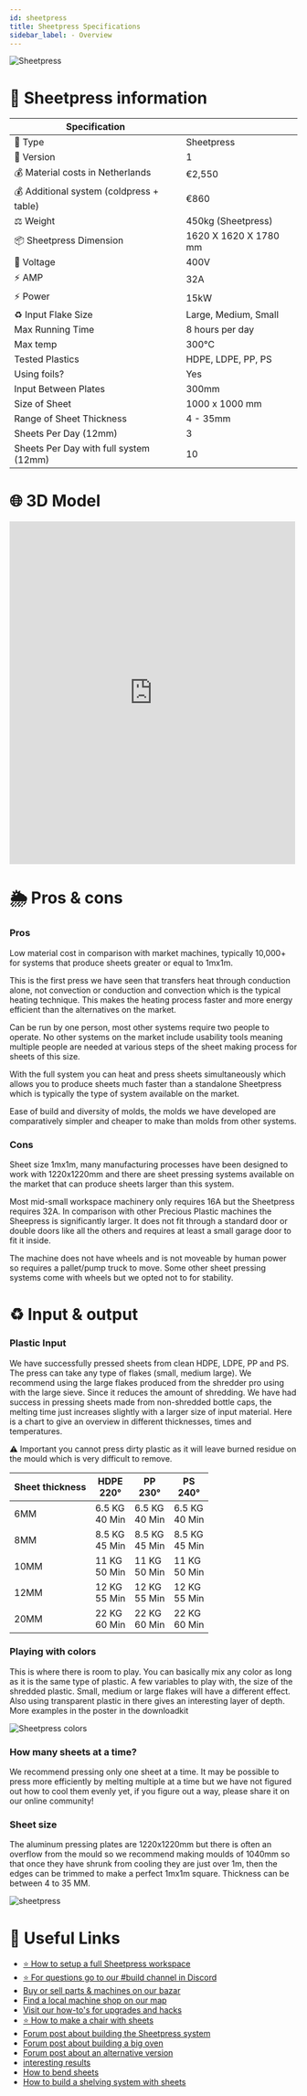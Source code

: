 ```yaml
---
id: sheetpress
title: Sheetpress Specifications
sidebar_label: - Overview
---
```



<style>
:root {
  --highlight: #f29094;
  --hover: #f29094;
}
</style>

![Sheetpress](assets/build/sheetpress.jpg)


# 📓 Sheetpress information
| Specification                                 |             |
|--------------------------------------|-----------------------|
| 📓 Type                               | Sheetpress              |
| 💎 Version                            | 1                     |
| 💰 Material costs in Netherlands    | €2,550                |
| 💰 Additional system (coldpress + table)   | €860                  |
| ⚖️ Weight                             | 450kg (Sheetpress)    |
| 📦 Sheetpress Dimension               | 1620 X 1620 X 1780 mm |
| 🔌 Voltage                            | 400V                  |
| ⚡️ AMP                                | 32A                   |
| ⚡️ Power                              | 15kW                 |
| ♻️ Input Flake Size                   | Large, Medium, Small  |
| Max Running Time                     | 8 hours per day       |
| Max temp                             | 300°C                 |
| Tested Plastics                      | HDPE, LDPE, PP, PS    |
| Using foils?                         | Yes                   |
| Input Between Plates                 | 300mm                 |
| Size of Sheet                        | 1000 x 1000 mm        |
| Range of Sheet Thickness             | 4 - 35mm              |
| Sheets Per Day (12mm)                | 3                    |
| Sheets Per Day with full system (12mm)  | 10                    |


# 🌐 3D Model
<iframe width="500" height="600" src="https://b2b.partcommunity.com/community/partcloud/embedded.html?route=embedded-viewer&name=Hot+Press+v1&model_id=96613&portal=b2b&noAutoload=true&autoRotate=false&hideMenu=true&topColor=%23FFFFFF&bottomColor=%23ffffff&cameraParams=false&varsettransfer=" frameborder="0" id="EmbeddedView-Iframe-96613" allowfullscreen></iframe>



# 🌦 Pros & cons

### Pros

Low material cost in comparison with market machines, typically 10,000+ for systems that produce sheets greater or equal to  1mx1m.

This is the first press we have seen that transfers heat through conduction alone, not convection or conduction and convection which is the typical heating technique. This makes the heating process faster and more energy efficient than the alternatives on the market.

Can be run by one person, most other systems require two people to operate.  No other systems on the market include usability tools meaning multiple people are needed at various steps of the sheet making process for sheets of this size.

With the full system you can heat and press sheets simultaneously which allows you to produce sheets much faster than a standalone Sheetpress which is typically the type of system available on the market.

Ease of build and diversity of molds, the molds we have developed are comparatively simpler and cheaper to make than molds from other systems.

### Cons

Sheet size 1mx1m, many manufacturing processes have been designed to work with 1220x1220mm and there are sheet pressing systems available on the market that can produce sheets larger than this system.

Most mid-small workspace machinery only requires 16A but the Sheetpress requires 32A.
In comparison with other Precious Plastic machines the Sheepress is significantly larger. It does not fit through a standard door or double doors like all the others and requires at least a small garage door to fit it inside.

The machine does not have wheels and is not moveable by human power so requires a pallet/pump truck to move. Some other sheet pressing systems come with wheels but we opted not to for stability.

# ♻️ Input & output

### Plastic Input

We have successfully pressed sheets from clean HDPE, LDPE, PP and PS. The press can take any type of flakes (small, medium large). We recommend using the large flakes produced from the shredder pro using with the large sieve. Since it reduces the amount of shredding. We have had success in pressing sheets made from non-shredded bottle caps, the melting time just increases slightly with a larger size of input material. Here is a chart to give an overview in different thicknesses, times and temperatures.

 ⚠️ Important you cannot press dirty plastic as it will leave burned residue on the mould which is very difficult to remove.

 |  Sheet thickness    | HDPE  <br> 220°    | PP <br>  230°   | PS <br> 240°  |
 |------|----------------|------------|--------|
 | 6MM  | 6.5 KG <br> 40 Min   | 6.5 KG <br> 40 Min     | 6.5 KG <br> 40 Min   |
 | 8MM  | 8.5 KG <br> 45 Min   | 8.5 KG <br> 45 Min     | 8.5 KG <br> 45 Min   |
 | 10MM | 11 KG <br> 50 Min    | 11 KG <br> 50 Min      | 11 KG <br> 50 Min    |
 | 12MM | 12 KG <br> 55 Min    | 12 KG <br> 55 Min      | 12 KG <br> 55 Min    |
 | 20MM | 22 KG <br> 60 Min    | 22 KG <br> 60 Min      | 22 KG <br> 60 Min     |



### Playing with colors
This is where there is room to play. You can basically mix any color as long as it is the same type of plastic. A few variables to play with, the size of the shredded plastic. Small, medium or large flakes will have a different effect. Also using transparent plastic in there gives an interesting layer of depth. More examples in the poster in the downloadkit

![Sheetpress colors](assets/build/sheetpress-colors.jpg)
### How many sheets at a time?

We recommend pressing only one sheet at a time. It may be possible to press more efficiently by melting multiple at a time but we have not figured out how to cool them evenly yet, if you figure out a way, please share it on our online community!  

### Sheet size

The aluminum pressing plates are 1220x1220mm but there is often an overflow from the mould so we recommend making moulds of 1040mm so that once they have shrunk from cooling they are just over 1m, then the edges can be trimmed to make a perfect 1mx1m square. Thickness can be between 4 to 35 MM.


![sheetpress](assets/build/sheetpress-sheets.jpg)


# 🙌 Useful Links

* [⭐️ How to setup a full Sheetpress workspace](spaces/sheetpress.md)
* [⭐️ For questions go to our #build channel in Discord](https://discordapp.com/invite/XQDmQVT)
* [ Buy or sell parts & machines on our bazar](https://bazar.preciousplastic.com)
* [ Find a local machine shop on our map](https://community.preciousplastic.com/map)
* [ Visit our how-to's for upgrades and hacks](https://community.preciousplastic.com/how-to)
* [⭐️ How to make a chair with sheets](https://community.preciousplastic.com/how-to/make-a-chair-with-bent-sheets)
* [Forum post about building the Sheetpress system](https://davehakkens.nl/community/forums/topic/v4-sheet-press-system/)
* [Forum post about building a big oven](https://davehakkens.nl/community/forums/topic/sheet-press-mould-oven/)
* [Forum post about an alternative version](https://davehakkens.nl/community/forums/topic/v4-sheet-press-system/)
* [interesting results](https://davehakkens.nl/community/forums/topic/v4-sheets-interesting-results/)
* [How to bend sheets](https://community.preciousplastic.com/how-to/bend-plastic-sheets)
* [How to build a shelving system with sheets](https://community.preciousplastic.com/how-to/build-a-shelving-system)
